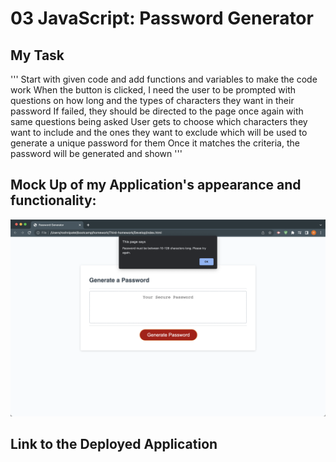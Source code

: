 # 03 JavaScript: Password Generator


## My Task 

'''
Start with given code and add functions and variables to make the code work
When the button is clicked, I need the user to be prompted with questions on how long and the types of characters they want in their password
If failed, they should be directed to the page once again with same questions being asked
User gets to choose which characters they want to include and the ones they want to exclude which will be used to generate a unique password for them
Once it matches the criteria, the password will be generated and shown
'''

## Mock Up of my Application's appearance and functionality:

![The Password Generator application displays a red button to "Generate Password".](./Assets/my-password-generator.png)

## Link to the Deployed Application

